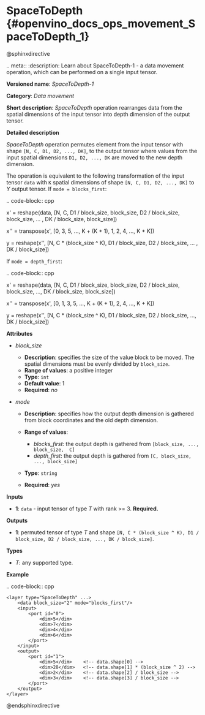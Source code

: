 # SpaceToDepth {#openvino_docs_ops_movement_SpaceToDepth_1}

@sphinxdirective

.. meta::
  :description: Learn about SpaceToDepth-1 - a data movement operation, 
                which can be performed on a single input tensor.

**Versioned name**: *SpaceToDepth-1*

**Category**: *Data movement*

**Short description**: *SpaceToDepth* operation rearranges data from the spatial dimensions of the input tensor into depth dimension of the output tensor.


**Detailed description**

*SpaceToDepth* operation permutes element from the input tensor with shape ``[N, C, D1, D2, ..., DK]``, to the output tensor where values from the input spatial dimensions ``D1, D2, ..., DK`` are moved to the new depth dimension.

The operation is equivalent to the following transformation of the input tensor ``data`` with ``K`` spatial dimensions of shape ``[N, C, D1, D2, ..., DK]`` to *Y* output tensor. If ``mode = blocks_first``:

.. code-block:: cpp

  x' = reshape(data, [N, C, D1 / block_size, block_size, D2 / block_size, block_size, ... , DK / block_size, block_size])

  x'' = transpose(x',  [0,  3, 5, ..., K + (K + 1), 1,  2, 4, ..., K + K])

  y = reshape(x'', [N, C * (block_size ^ K), D1 / block_size, D2 / block_size, ... , DK / block_size])

If ``mode = depth_first``:

.. code-block:: cpp

  x' = reshape(data, [N, C, D1 / block_size, block_size, D2 / block_size, block_size, ..., DK / block_size, block_size])

  x'' = transpose(x', [0,  1, 3, 5, ..., K + (K + 1),  2, 4, ..., K + K])

  y = reshape(x'', [N, C * (block_size ^ K), D1 / block_size, D2 / block_size, ..., DK / block_size])

**Attributes**

* *block_size*

  * **Description**: specifies the size of the value block to be moved. The spatial dimensions must be evenly divided by ``block_size``.
  * **Range of values**: a positive integer
  * **Type**: ``int``
  * **Default value**: 1
  * **Required**: *no*

* *mode*

  * **Description**: specifies how the output depth dimension is gathered from block coordinates and the old depth dimension.
  * **Range of values**:
  
    * *blocks_first*: the output depth is gathered from ``[block_size, ..., block_size,  C]``
    * *depth_first*: the output depth is gathered from ``[C, block_size, ..., block_size]``
  * **Type**: ``string``
  * **Required**: *yes*

**Inputs**

*   **1**: ``data`` - input tensor of type *T* with rank >= 3. **Required.**

**Outputs**

*   **1**: permuted tensor of type *T* and shape ``[N, C * (block_size ^ K), D1 / block_size, D2 / block_size, ..., DK / block_size]``.

**Types**

* *T*: any supported type.

**Example**

.. code-block:: cpp 

    <layer type="SpaceToDepth" ...>
        <data block_size="2" mode="blocks_first"/>
        <input>
            <port id="0">
                <dim>5</dim>
                <dim>7</dim>
                <dim>4</dim>
                <dim>6</dim>
            </port>
        </input>
        <output>
            <port id="1">
                <dim>5</dim>    <!-- data.shape[0] -->
                <dim>28</dim>   <!-- data.shape[1] * (block_size ^ 2) -->
                <dim>2</dim>    <!-- data.shape[2] / block_size -->
                <dim>3</dim>    <!-- data.shape[3] / block_size -->
            </port>
        </output>
    </layer>

@endsphinxdirective
